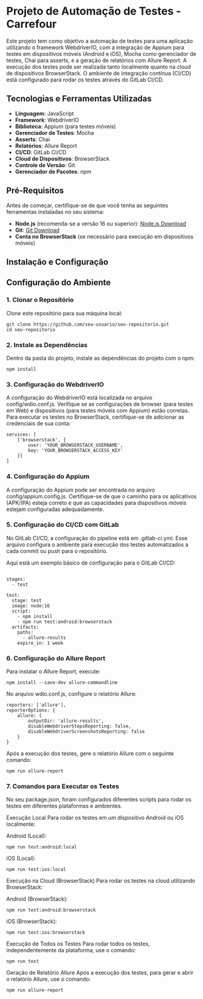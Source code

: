 # Projeto de Automação de Testes - Carrefour

Este projeto tem como objetivo a automação de testes para uma aplicação utilizando o framework WebdriverIO, com a integração de Appium para testes em dispositivos móveis (Android e iOS), Mocha como gerenciador de testes, Chai para asserts, e a geração de relatórios com Allure Report. A execução dos testes pode ser realizada tanto localmente quanto na cloud de dispositivos BrowserStack. O ambiente de integração contínua (CI/CD) está configurado para rodar os testes através do GitLab CI/CD.

## Tecnologias e Ferramentas Utilizadas

- **Linguagem**: JavaScript
- **Framework**: WebdriverIO
- **Biblioteca**: Appium (para testes móveis)
- **Gerenciador de Testes**: Mocha
- **Asserts**: Chai
- **Relatórios**: Allure Report
- **CI/CD**: GitLab CI/CD
- **Cloud de Dispositivos**: BrowserStack
- **Controle de Versão**: Git
- **Gerenciador de Pacotes**: npm

## Pré-Requisitos

Antes de começar, certifique-se de que você tenha as seguintes ferramentas instaladas no seu sistema:

- **Node.js** (recomenda-se a versão 16 ou superior): [Node.js Download](https://nodejs.org/)
- **Git**: [Git Download](https://git-scm.com/)
- **Conta no BrowserStack** (se necessário para execução em dispositivos móveis)

## Instalação e Configuração

## Configuração do Ambiente

### 1. Clonar o Repositório
Clone este repositório para sua máquina local:

```
git clone https://github.com/seu-usuario/seu-repositorio.git
cd seu-repositorio
```
### 2. Instale as Dependências
Dentro da pasta do projeto, instale as dependências do projeto com o npm:

```
npm install
```
### 3. Configuração do WebdriverIO
A configuração do WebdriverIO está localizada no arquivo config/wdio.conf.js. Verifique se as configurações de browser (para testes em Web) e dispositivos (para testes móveis com Appium) estão corretas. Para executar os testes no BrowserStack, certifique-se de adicionar as credenciais de sua conta:

```
services: [
    ['browserstack', {
        user: 'YOUR_BROWSERSTACK_USERNAME',
        key: 'YOUR_BROWSERSTACK_ACCESS_KEY'
    }]
]
```
### 4. Configuração do Appium
A configuração do Appium pode ser encontrada no arquivo config/appium.config.js. Certifique-se de que o caminho para os aplicativos (APK/IPA) esteja correto e que as capacidades para dispositivos móveis estejam configuradas adequadamente.

### 5. Configuração do CI/CD com GitLab
No GitLab CI/CD, a configuração do pipeline está em .gitlab-ci.yml. Esse arquivo configura o ambiente para execução dos testes automatizados a cada commit ou push para o repositório.

Aqui está um exemplo básico de configuração para o GitLab CI/CD:
```

stages:
  - test

test:
  stage: test
  image: node:16
  script:
    - npm install
    - npm run test:android:browserstack
  artifacts:
    paths:
      - allure-results
    expire_in: 1 week
```
### 6. Configuração do Allure Report
Para instalar o Allure Report, execute:
```
npm install --save-dev allure-commandline
```
No arquivo wdio.conf.js, configure o relatório Allure:
```
reporters: ['allure'],
reporterOptions: {
    allure: {
        outputDir: 'allure-results',
        disableWebdriverStepsReporting: false,
        disableWebdriverScreenshotsReporting: false
    }
}
```
Após a execução dos testes, gere o relatório Allure com o seguinte comando:
```
npm run allure-report
```
### 7. Comandos para Executar os Testes
No seu package.json, foram configurados diferentes scripts para rodar os testes em diferentes plataformas e ambientes.

Execução Local
Para rodar os testes em um dispositivo Android ou iOS localmente:

Android (Local):

```
npm run test:android:local
```
iOS (Local):

```
npm run test:ios:local
```
Execução na Cloud (BrowserStack)
Para rodar os testes na cloud utilizando BrowserStack:

Android (BrowserStack):

```
npm run test:android:browserstack
```
iOS (BrowserStack):

```
npm run test:ios:browserstack
```
Execução de Todos os Testes
Para rodar todos os testes, independentemente da plataforma, use o comando:

```
npm run test
```
Geração de Relatório Allure
Após a execução dos testes, para gerar e abrir o relatório Allure, use o comando:

```
npm run allure-report
```
